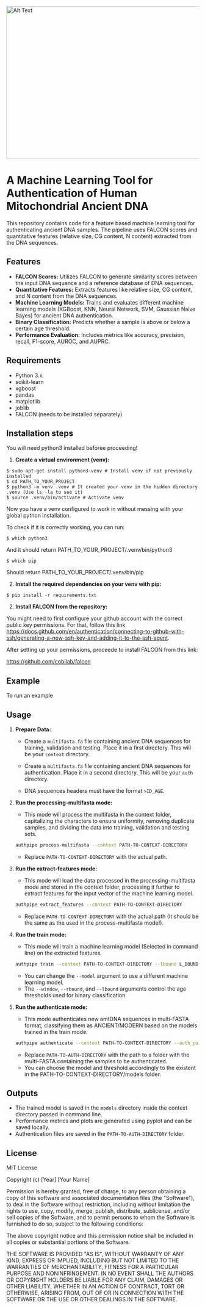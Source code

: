<img src="figures/ai_mt.png" alt="Alt Text" width="800" height="400">


# A Machine Learning Tool for Authentication of Human Mitochondrial Ancient DNA

This repository contains code for a feature based machine learning tool for authenticating ancient DNA samples. The pipeline uses FALCON scores and quantitative features (relative size, CG content, N content) extracted from the DNA sequences.


## Features

* **FALCON Scores:**  Utilizes FALCON to generate similarity scores between the input DNA sequence and a reference database of DNA sequences.
* **Quantitative Features:** Extracts features like relative size, CG content, and N content from the DNA sequences.
* **Machine Learning Models:** Trains and evaluates different machine learning models (XGBoost, KNN, Neural Network, SVM, Gaussian Naive Bayes) for ancient DNA authentication.
* **Binary Classification:** Predicts whether a sample is above or below a certain age threshold.
* **Performance Evaluation:**  Includes metrics like accuracy, precision, recall, F1-score, AUROC, and AUPRC.


## Requirements

* Python 3.x
* scikit-learn
* xgboost
* pandas
* matplotlib
* joblib
* FALCON (needs to be installed separately)

## Installation steps

You will need python3 installed beforee proceeding!

1. **Create a virtual environment (venv):**

```
$ sudo apt-get install python3-venv # Install venv if not previously installed
$ cd PATH_TO_YOUR_PROJECT
$ python3 -m venv .venv # It created your venv in the hidden directory .venv (Use ls -la to see it)
$ source .venv/bin/activate # Activate venv
```

Now you have a venv configured to work in without messing with your global python installation.

To check if it is correctly working, you can run:

```
$ which python3
```

And it should return PATH_TO_YOUR_PROJECT/.venv/bin/python3

```
$ which pip
```

Should return PATH_TO_YOUR_PROJECT/.venv/bin/pip


2. **Install the required dependencies on your venv with pip:**

```
$ pip install -r requirements.txt
```

2. **Install FALCON from the repository:**

You might need to first configure your github account with the correct public key permissions. For that, follow this link https://docs.github.com/en/authentication/connecting-to-github-with-ssh/generating-a-new-ssh-key-and-adding-it-to-the-ssh-agent.

After setting up your permissions, proceede to install FALCON from this link:

https://github.com/cobilab/falcon


## Example

To run an example

## Usage

1. **Prepare Data:**
    * Create a `multifasta.fa` file containing ancient DNA sequences for training, validation and testing. Place it in a first directory. This will be your `context` directory.

    * Create a `multifasta.fa` file containing ancient DNA sequences for authentication. Place it in a second directory. This will be your `auth` directory.

    * DNA sequences headers must have the format `>ID_AGE`.

2. **Run the processing-multifasta mode:**
    * This mode will process the multifasta in the context folder, capitalizing the characters to ensure uniformity, removing duplicate samples, and dividing the data into training, validation and testing sets.

    ```bash
    authpipe process-multifasta --context PATH-TO-CONTEXT-DIRECTORY
    ```
    * Replace `PATH-TO-CONTEXT-DIRECTORY` with the actual path.

3. **Run the extract-features mode:**
    * This mode will load the data processed in the processing-multifasta mode and stored in the context folder, processing it further to extract features for the input vector of the machine learning model.

    ```bash
    authpipe extract_features --context PATH-TO-CONTEXT-DIRECTORY
    ```

    * Replace `PATH-TO-CONTEXT-DIRECTORY` with the actual path (It should be the same as the used in the process-multifasta mode!).

4. **Run the train mode:**
    * This mode will train a machine learning model (Selected in command line) on the extracted features. 

    ```bash
    authpipe train --context PATH-TO-CONTEXT-DIRECTORY --lbound L_BOUND --rbound R_BOUND --window WINDOW --model MODEL
    ```

    * You can change the `--model` argument to use a different machine learning model.
    * The `--window`, `--rbound`, and `--lbound` arguments control the age thresholds used for binary classification.

5. **Run the authenticate mode:**
    * This mode authenticates new amtDNA sequences in multi-FASTA format, classifying them as ANCIENT/MODERN based on the models trained in the train mode.

    ```bash
    authpipe authenticate --context PATH-TO-CONTEXT-DIRECTORY --auth_path PATH-TO-AUTH-DIRECTORY --threshold THRESHOLD --model MODEL
    ```
    * Replace `PATH-TO-AUTH-DIRECTORY` with the path to a folder with the multi-FASTA containing the samples to be authenticated.
    * You can choose the model and threshold accordingly to the existent in the PATH-TO-CONTEXT-DIRECTORY/models folder.

## Outputs

* The trained model is saved in the `models` directory inside the context directory passed in command line.
* Performance metrics and plots are generated using pyplot and can be saved locally.
* Authentication files are saved in the `PATH-TO-AUTH-DIRECTORY` folder.

## License

MIT License

Copyright (c) [Year] [Your Name]

Permission is hereby granted, free of charge, to any person obtaining a copy
of this software and associated documentation files (the "Software"), to deal
in the Software without restriction, including without limitation the rights
to use, copy, modify, merge, publish, distribute, sublicense, and/or sell
copies of the Software, and to permit persons to whom the Software is
furnished to do so, subject to the following conditions:

The above copyright notice and this permission notice shall be included in all
copies or substantial portions of the Software.

THE SOFTWARE IS PROVIDED "AS IS", WITHOUT WARRANTY OF ANY KIND, EXPRESS OR
IMPLIED, INCLUDING BUT NOT LIMITED TO THE WARRANTIES OF MERCHANTABILITY,
FITNESS FOR A PARTICULAR PURPOSE AND NONINFRINGEMENT. IN NO EVENT SHALL THE
AUTHORS OR COPYRIGHT HOLDERS BE LIABLE FOR ANY CLAIM, DAMAGES OR OTHER
LIABILITY, WHETHER IN AN ACTION OF CONTRACT, TORT OR OTHERWISE, ARISING FROM,
OUT OF OR IN CONNECTION WITH THE SOFTWARE OR THE USE OR OTHER DEALINGS IN THE
SOFTWARE.